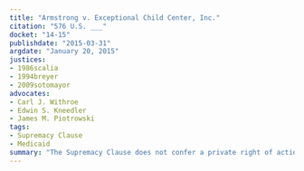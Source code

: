 ```yaml
---
title: "Armstrong v. Exceptional Child Center, Inc."
citation: "576 U.S. ___"
docket: "14-15"
publishdate: "2015-03-31"
argdate: "January 20, 2015"
justices:
- 1986scalia
- 1994breyer
- 2009sotomayor
advocates:
- Carl J. Withroe
- Edwin S. Kneedler
- James M. Piotrowski
tags:
- Supremacy Clause
- Medicaid
summary: "The Supremacy Clause does not confer a private right of action; and Medicaid providers cannot sue for an injunction requiring compliance with 42 U.S.C. § 1396a(a)(30)(A), which provides that a State’s Medicaid plan must “assure that payments are consistent with efficiency, economy, and quality of care” while “safeguard[ing] against unnecessary utilization of . . . care and services.”"
---
```


